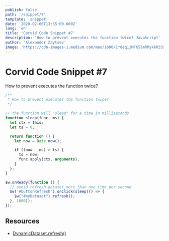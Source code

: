 ```yaml
---
publish: false
path: '/snippet/7'
template: 'snippet'
date: '2020-02-06T13:55:00.000Z'
lang: 'en'
title: 'Corvid Code Snippet #7'
description: 'How to prevent executes the function twice? JavaScript'
author: 'Alexander Zaytsev'
image: 'https://cdn-images-1.medium.com/max/1600/1*8eq1jMFK5lmRMykkR33x_A.png'
---
```


# Corvid Code Snippet #7

How to prevent executes the function twice?

```js
/**
 * How to prevent executes the function twice?
 */

// the function will "sleep" for a time in milliseconds
function sleep(func, ms) {
  let ctx = this;
  let ts = 0;

  return function () {
    let now = Date.now();

    if ((now - ms) > ts) {
      ts = now;
      func.apply(ctx, arguments);
    }
  };
}

$w.onReady(function () {
  // avoid refresh dataset more than one time per second
  $w('#buttonRefresh').onClick(sleep(() => {
    $w("#myDataset").refresh();
  }, 1000));
});
```

## Resources

- [DynamicDataset.refresh()](https://www.wix.com/corvid/reference/wix-dataset.DynamicDataset.html#refresh)

